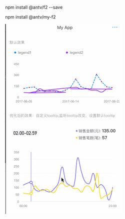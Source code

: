 

npm install @antv/f2 --save

npm install @antv/my-f2


![](https://github.com/Darren-chenchen/dd-f2-test/blob/master/29.gif?raw=true)
